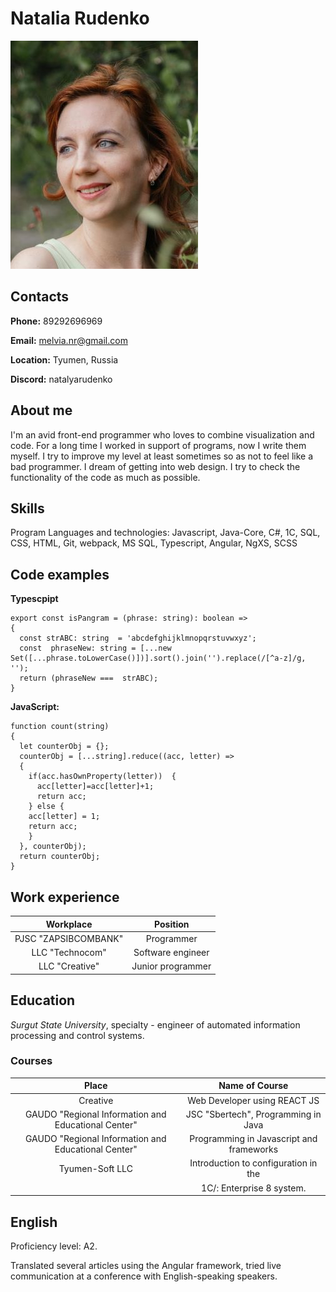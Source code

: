 
# Natalia Rudenko

![Руденко Наталья](img/natali.jpg "Фото")

## Contacts

**Phone:** 89292696969

**Email:** melvia.nr@gmail.com

**Location:** Tyumen, Russia

**Discord:** natalyarudenko


## About me

I'm an avid front-end programmer who loves to combine visualization and code. For a long time I worked in support of programs, now I write them myself. I try to improve my level at least sometimes so as not to feel like a bad programmer. I dream of getting into web design. I try to check the functionality of the code as much as possible.


## Skills

Program Languages and technologies: Javascript, Java-Core, C#, 1C, SQL, CSS, HTML, Git, webpack, MS SQL, Typescript, Angular, NgXS, SCSS


## Code examples

**Typescpipt**

```
export const isPangram = (phrase: string): boolean => 
{
  const strABC: string  = 'abcdefghijklmnopqrstuvwxyz';
  const  phraseNew: string = [...new Set([...phrase.toLowerCase()])].sort().join('').replace(/[^a-z]/g, '');
  return (phraseNew ===  strABC);  
}
```

**JavaScript:**

```
function count(string) 
{
  let counterObj = {};
  counterObj = [...string].reduce((acc, letter) => 
  {
    if(acc.hasOwnProperty(letter))  {    
      acc[letter]=acc[letter]+1;
      return acc;            
    } else {
    acc[letter] = 1;
    return acc;      
    }
  }, counterObj);
  return counterObj;
}
```

## Work experience

Workplace             | Position 
:--------------------:|:-----------------------:
PJSC "ZAPSIBCOMBANK"  | Programmer
LLC "Technocom"       | Software engineer
LLC "Creative"        | Junior programmer


## Education

  *Surgut State University*, specialty - engineer of automated information processing and control systems.

### Courses

Place                                                | Name of Course 
:---------------------------------------------------:|:--------------------------------------------:
 Creative                                            | Web Developer using REACT JS 
 GAUDO "Regional Information and Educational Center" | JSC "Sbertech", Programming in Java 
 GAUDO "Regional Information and Educational Center" | Programming in Javascript and frameworks
 Tyumen-Soft LLC                                     | Introduction to configuration in the 
                                                     | 1C/: Enterprise 8 system.

## English

Proficiency level: A2. 

Translated several articles using the Angular framework, tried live communication at a conference with English-speaking speakers.
